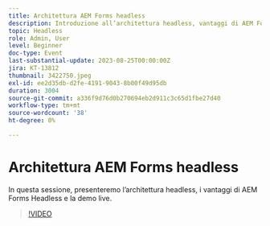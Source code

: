 ```yaml
---
title: Architettura AEM Forms headless
description: Introduzione all’architettura headless, vantaggi di AEM Forms Headless e Live Demo.
topic: Headless
role: Admin, User
level: Beginner
doc-type: Event
last-substantial-update: 2023-08-25T00:00:00Z
jira: KT-13812
thumbnail: 3422750.jpeg
exl-id: ee2d35db-d2fe-4191-9043-8b00f49d95db
duration: 3004
source-git-commit: a336f9d76d0b270694eb2d911c3c65d1fbe27d40
workflow-type: tm+mt
source-wordcount: '38'
ht-degree: 0%

---
```


# Architettura AEM Forms headless

In questa sessione, presenteremo l’architettura headless, i vantaggi di AEM Forms Headless e la demo live.

>[!VIDEO](https://video.tv.adobe.com/v/3422750/?learn=on)
